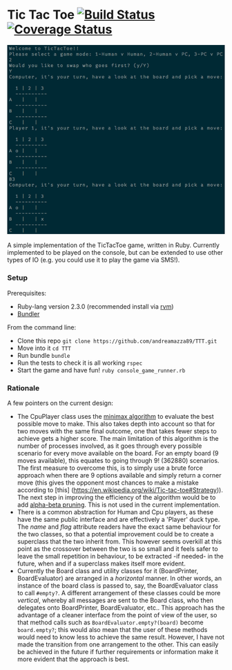 # Tic Tac Toe [![Build Status](https://travis-ci.org/andreamazza89/TTT.svg?branch=master)](https://travis-ci.org/andreamazza89/TTT) [![Coverage Status](https://coveralls.io/repos/github/andreamazza89/TTT/badge.svg?branch=master)](https://coveralls.io/github/andreamazza89/TTT?branch=master)

![screenshot](https://github.com/andreamazza89/TTT/blob/master/screenshot/Screen%20Shot%202016-10-30%20at%2010.47.19.png)

A simple implementation of the TicTacToe game, written in Ruby. Currently 
implemented to be played on the console, but can be extended to use other types 
of IO (e.g. you could use it to play the game via SMS!).

### Setup

Prerequisites:

- Ruby-lang version 2.3.0 (recommended install via [rvm](https://rvm.io/rvm/install))
- [Bundler](http://bundler.io/)

From the command line:

- Clone this repo ```git clone https://github.com/andreamazza89/TTT.git```
- Move into it ```cd TTT```
- Run bundle ```bundle```
- Run the tests to check it is all working ```rspec```
- Start the game and have fun! ```ruby console_game_runner.rb```

### Rationale

A few pointers on the current design:

- The CpuPlayer class uses the [minimax algorithm](https://en.wikipedia.org/wiki/Minimax) 
to evaluate the best possible move to make. This also takes depth into account 
so that for two moves with the same final outcome, one that takes fewer steps to 
achieve gets a higher score. The main limitation of this algorithm is the number 
of processes involved, as it goes through every possible scenario for every move 
available on the board. For an empty board (9 moves available), this equates to 
going through 9! (362880) scenarios. The first measure to overcome this, is to 
simply use a brute force approach when there are 9 options available and simply 
return a corner move (this gives the opponent most chances to make a mistake 
according to [this] (https://en.wikipedia.org/wiki/Tic-tac-toe#Strategy)). The 
next step in improving the efficiency of the algorithm would be to add 
[alpha-beta pruning](https://en.wikipedia.org/wiki/Alpha%E2%80%93beta_pruning). 
This is not used in the current implementation.
- There is a common abstraction for Human and Cpu players, as these have the same 
public interface and are effectively a 'Player' duck type. The _name_ and _flag_ 
attribute readers have the exact same behaviour for the two classes, so that a 
potential improvement could be to create a superclass that the two inherit from. 
This however seems overkill at this point as the crossover between the two is so 
small and it feels safer to leave the small repetition in behaviour, to be 
extracted -if needed- in the future, when and if a superclass makes itself more evident.
- Currently the Board class and utility classes for it (BoardPrinter, BoardEvaluator) 
are arranged in a _horizontal_ manner. In other words, an instance of the board 
class is passed to, say, the BoardEvaluator class to call ```#empty?```. A 
different arrangement of these classes could be more _vertical_, whereby all 
messages are sent to the Board class, who then delegates onto BoardPrinter, 
BoardEvaluator, etc.. This approach has the advantage of a cleaner interface 
from the point of view of the user, so that method calls such as 
```BoardEvaluator.empty?(board)``` become ```board.empty?```; this would also 
mean that the user of these methods would need to know less to achieve the same 
result. However, I have not made the transition from one arrangement to the other. 
This can easily be achieved in the future if further requirements or information 
make it more evident that the approach is best.
